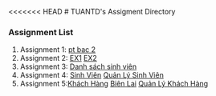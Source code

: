 <<<<<<< HEAD
﻿# TUANTD's Assigment Directory

### Assignment List

1. Assignment 1: [pt bac 2](https://github.com/FASTTRACKSE/FFSE1703.JavaCore/blob/master/Assignments/TUANTD/ex1/src/Assignment1/giaiptbac2.java)
2. Assignment 2: [EX1](https://github.com/FASTTRACKSE/FFSE1703.JavaCore/blob/master/Assignments/TUANTD/Ex2/src/Assignment2/baitap1.java)
                 [EX2](https://github.com/FASTTRACKSE/FFSE1703.JavaCore/blob/master/Assignments/TUANTD/Ex2/src/Assignment2/baitap2.java)
3. Assignment 3: [Danh sách sinh viên](https://github.com/FASTTRACKSE/FFSE1703.JavaCore/blob/master/Assignments/TUANTD/EX3/src/fasttrack/edu/vn/practices/Assignment3.java)  
4. Assignment 4: [Sinh Viên](https://github.com/FASTTRACKSE/FFSE1703.JavaCore/blob/master/Assignments/TUANTD/MyCar/src/fasttrack/edu/vn/practices/DanhSachSV.java)
                 [Quản Lý Sinh Viên](https://github.com/FASTTRACKSE/FFSE1703.JavaCore/blob/master/Assignments/TUANTD/MyCar/src/fasttrack/edu/vn/practices/QLSinhVi%C3%AAn.java)
5. Assignment 5:[Khách Hàng]()
                [Biên Lai]()
                [Quản Lý Khách Hàng]()
